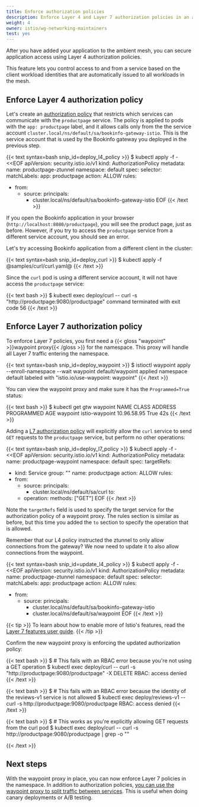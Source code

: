 ```yaml
---
title: Enforce authorization policies
description: Enforce Layer 4 and Layer 7 authorization policies in an ambient mesh.
weight: 4
owner: istio/wg-networking-maintainers
test: yes
---
```


After you have added your application to the ambient mesh, you can secure application access using Layer 4 authorization policies.

This feature lets you control access to and from a service based on the client workload
identities that are automatically issued to all workloads in the mesh.

## Enforce Layer 4 authorization policy

Let's create an [authorization policy](/docs/reference/config/security/authorization-policy/) that restricts which services can communicate with the `productpage` service. The policy is applied to pods with the `app: productpage` label, and it allows calls only from the the service account `cluster.local/ns/default/sa/bookinfo-gateway-istio`. This is the service account that is used by the Bookinfo gateway you deployed in the previous step.

{{< text syntax=bash snip_id=deploy_l4_policy >}}
$ kubectl apply -f - <<EOF
apiVersion: security.istio.io/v1
kind: AuthorizationPolicy
metadata:
  name: productpage-ztunnel
  namespace: default
spec:
  selector:
    matchLabels:
      app: productpage
  action: ALLOW
  rules:
  - from:
    - source:
        principals:
        - cluster.local/ns/default/sa/bookinfo-gateway-istio
EOF
{{< /text >}}

If you open the Bookinfo application in your browser (`http://localhost:8080/productpage`), you will see the product page, just as before. However, if you try to access the `productpage` service from a different service account, you should see an error.

Let's try accessing Bookinfo application from a different client in the cluster:

{{< text syntax=bash snip_id=deploy_curl >}}
$ kubectl apply -f @samples/curl/curl.yaml@
{{< /text >}}

Since the `curl` pod is using a different service account, it will not have access the `productpage` service:

{{< text bash >}}
$ kubectl exec deploy/curl -- curl -s "http://productpage:9080/productpage"
command terminated with exit code 56
{{< /text >}}

## Enforce Layer 7 authorization policy

To enforce Layer 7 policies, you first need a {{< gloss "waypoint" >}}waypoint proxy{{< /gloss >}} for the namespace. This proxy will handle all Layer 7 traffic entering the namespace.

{{< text syntax=bash snip_id=deploy_waypoint >}}
$ istioctl waypoint apply --enroll-namespace --wait
waypoint default/waypoint applied
namespace default labeled with "istio.io/use-waypoint: waypoint"
{{< /text >}}

You can view the waypoint proxy and make sure it has the `Programmed=True` status:

{{< text bash >}}
$ kubectl get gtw waypoint
NAME       CLASS            ADDRESS       PROGRAMMED   AGE
waypoint   istio-waypoint   10.96.58.95   True         42s
{{< /text >}}

Adding a [L7 authorization policy](/docs/ambient/usage/l7-features/) will explicitly allow the `curl` service to send `GET` requests to the `productpage` service, but perform no other operations:

{{< text syntax=bash snip_id=deploy_l7_policy >}}
$ kubectl apply -f - <<EOF
apiVersion: security.istio.io/v1
kind: AuthorizationPolicy
metadata:
  name: productpage-waypoint
  namespace: default
spec:
  targetRefs:
  - kind: Service
    group: ""
    name: productpage
  action: ALLOW
  rules:
  - from:
    - source:
        principals:
        - cluster.local/ns/default/sa/curl
    to:
    - operation:
        methods: ["GET"]
EOF
{{< /text >}}

Note the `targetRefs` field is used to specify the target service for the authorization policy of a waypoint proxy. The rules section is similar as before, but this time you added the `to` section to specify the operation that is allowed.

Remember that our L4 policy instructed the ztunnel to only allow connections from the gateway? We now need to update it to also allow connections from the waypoint.

{{< text syntax=bash snip_id=update_l4_policy >}}
$ kubectl apply -f - <<EOF
apiVersion: security.istio.io/v1
kind: AuthorizationPolicy
metadata:
  name: productpage-ztunnel
  namespace: default
spec:
  selector:
    matchLabels:
      app: productpage
  action: ALLOW
  rules:
  - from:
    - source:
        principals:
        - cluster.local/ns/default/sa/bookinfo-gateway-istio
        - cluster.local/ns/default/sa/waypoint
EOF
{{< /text >}}

{{< tip >}}
To learn about how to enable more of Istio's features, read the [Layer 7 features user guide](/docs/ambient/usage/l7-features/).
{{< /tip >}}

Confirm the new waypoint proxy is enforcing the updated authorization policy:

{{< text bash >}}
$ # This fails with an RBAC error because you're not using a GET operation
$ kubectl exec deploy/curl -- curl -s "http://productpage:9080/productpage" -X DELETE
RBAC: access denied
{{< /text >}}

{{< text bash >}}
$ # This fails with an RBAC error because the identity of the reviews-v1 service is not allowed
$ kubectl exec deploy/reviews-v1 -- curl -s http://productpage:9080/productpage
RBAC: access denied
{{< /text >}}

{{< text bash >}}
$ # This works as you're explicitly allowing GET requests from the curl pod
$ kubectl exec deploy/curl -- curl -s http://productpage:9080/productpage | grep -o "<title>.*</title>"
<title>Simple Bookstore App</title>
{{< /text >}}

## Next steps

With the waypoint proxy in place, you can now enforce Layer 7 policies in the namespace. In addition to authorization policies, [you can use the waypoint proxy to split traffic between services](../manage-traffic/). This is useful when doing canary deployments or A/B testing.
